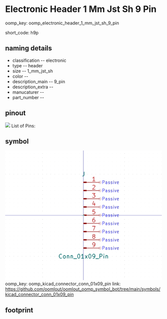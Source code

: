 # Electronic Header 1 Mm Jst Sh 9 Pin
oomp_key: oomp_electronic_header_1_mm_jst_sh_9_pin  

short_code: h9p
## naming details
* classification -- electronic
* type -- header
* size -- 1_mm_jst_sh
* color -- 
* description_main -- 9_pin
* description_extra -- 
* manucaturer -- 
* part_number -- 
## pinout
![](working_pinout_600.png)
List of Pins:

## symbol

![](symbol/0/working/working_600.png)  
oomp_key: oomp_kicad_connector_conn_01x09_pin
link: https://github.com/oomlout/oomlout_oomp_symbol_bot/tree/main/symbols/kicad_connector_conn_01x09_pin


## footprint
